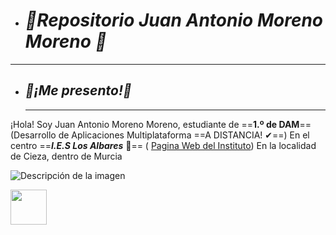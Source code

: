 - # ***📖Repositorio Juan Antonio Moreno Moreno 📖***
 ___
- ## ***👋¡Me presento!👋***
  ___
 ¡Hola!
Soy Juan Antonio Moreno Moreno, estudiante de ==**1.º de DAM**== (Desarrollo de Aplicaciones Multiplataforma ==A DISTANCIA! ✔==)
En el centro ==***I.E.S Los Albares*** 🏫== ( [Pagina Web del Instituto](https://www.ieslosalbares.es/))
En la localidad de Cieza, dentro de Murcia

![Descripción de la imagen](https://picsum.photos/800/600)

<img src="/MarkdownToolboxSmall.png" width="58" height="56"/>
  





